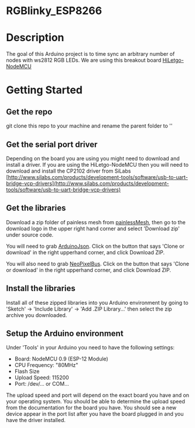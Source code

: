 # RGBlinky_ESP8266

Description
===========
The goal of this Arduino project is to time sync an arbitrary number of nodes
with ws2812 RGB LEDs. We are using this breakout board
[HiLetgo-NodeMCU](http://amazon.com/HiLetgo-Version-NodeMCU-Internet-Development/dp/B010O1G1ES/ref=sr_1_3?s=electronics&ie=UTF8&qid=1500244397&sr=1-3&keywords=nodemcu)

Getting Started
===============
## Get the repo
git clone this repo to your machine and rename the parent folder to ''

## Get the serial port driver
Depending on the board you are using you might need to download and install
a driver. If you are using the HiLetgo-NodeMCU then you will need to download
and install the CP2102 driver from SiLabs
[http://www.silabs.com/products/development-tools/software/usb-to-uart-bridge-vcp-drivers](http://www.silabs.com/products/development-tools/software/usb-to-uart-bridge-vcp-drivers)

## Get the libraries
Download a zip folder of painless mesh from [painlessMesh](https://gitlab.com/BlackEdder/painlessMesh),
then go to the download logo in the upper right hand corner and select 'Download zip' under source code.

You will need to grab [ArduinoJson](https://github.com/bblanchon/ArduinoJson). 
Click on the button that says 'Clone or download' in the right upperhand
corner, and click Download ZIP.

You will also need to grab
[NeoPixelBus](https://github.com/Makuna/NeoPixelBus). 
Click on the button that says 'Clone or download' in the right upperhand
corner, and click Download ZIP.

## Install the libraries
Install all of these zipped libraries into you Arduino environment by going to
'Sketch' -> 'Include Library' -> 'Add .ZIP Library...' then select the zip
archive you downloaded.

## Setup the Arduino environment
Under 'Tools' in your Arduino you need to have the following settings:
* Board: NodeMCU 0.9 (ESP-12 Module)
* CPU Frequency: "80MHz"
* Flash Size
* Upload Speed: 115200
* Port: /dev/... or COM...

The upload speed and port will depend on the exact board you have and on your
operating system. You should be able to determine the upload speed from the
documentation for the board you have. You should see a new device appear in
the port list after you have the board plugged in and you have the driver
installed.

